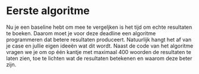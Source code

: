# Eerste algoritme

Nu je een baseline hebt om mee te vergeljken is het tijd om echte resultaten te boeken. Daarom moet je voor deze deadline een algoritme programmeren dat betere resultaten produceert. Natuurlijk hangt het af van je case en jullie eigen ideeën wat dit wordt. Naast de code van het algoritme vragen we je om op één kantje met maximaal 400 woorden de resultaten te laten zien, toe te lichten wat de resultaten betekenen en waarom deze beter zijn.
